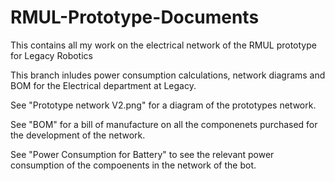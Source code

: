# RMUL-Prototype-Documents
This contains all my work on the electrical network of the RMUL prototype for Legacy Robotics

This branch inludes power consumption calculations, network diagrams and BOM for the Electrical department at Legacy. 

See "Prototype network V2.png" for a diagram of the prototypes network. 

See "BOM" for a bill of manufacture on all the componenets purchased for the development of the network. 

See "Power Consumption for Battery" to see the relevant power consumption of the compoenents in the network of the bot. 
